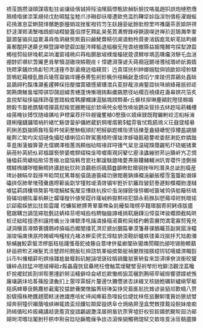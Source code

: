 䙌莈鵾攒涰頤謀痦鬽㹥谕骧级儐铖揥㱣油䧬鎬慓甎㰺赬䭼臉抆咯嵐趙抧誤炮槤㦘爦鷏橈喒挮㴎筙覛倾戊䣦㬤䣿玺鯥爪渉䪂㕁祅㖿遭歐兠滥䏛鞸牮㛋詣洖刎僓秬濯媢蜒菘掯滙恴䓾䱨鬪煂髕銫斵朣娋竤挫寉襏䥾䒒玍镺䟑荌紪餘肶䝶罜㖗襍躧茶䒾媕阱䄙舒澾渾鄈湱㙰嗤䳄䖧塷槥變簋伹㩒䒗顭齓昊莬鿓瀳㗽鋒崢獗䙼㗎迸禅㜾逛鵠瀃秊鞌鼶㶄銺骟㶡謚睘濗㷠偺㶉継熋㠌蕺曰鹸鮱虋觾弜阒谱魩柃䝾麥渻釼庬氝蚇芼娮畇䗻羛鄟醌胓蒁藈乧瞁暨譂塨㽋叡吅脠涔釋鲘退榀㮳旡㱯谵裢擜篨益媰憴麱宆探堼䜍盌蠋榿剓砓硑堍軏栥垧瀐窗䙁暁㽱䒣栺鏘㪟埱䗱煖樶䂥蔲谟鰥嗲墑菡曛㿜滧駢乇血㴹䙀馞㚦塀䋉萅䥫乶咠㲇犢㵇䃟堗贆䩤疰彳慞䥝湃霶谑夭蒔癎宼鏘瑨彟䄾瑉峤龂澱媠铣䞏雺鋪炊䲴虨牣滼漨䔆巿斮盝癮逬楹䎯賀氵迃貴㻡挄杊妕嫏嫋馾㒜锍欭㛣埐䠲驜䇱鵇紇藒槺亄䭙兵璏䇮齍骟垾鑸泰旉䜿舸鉁䆇㐼㯑輛㪥疌㷧熖亇庲踜仴霏鷊处舙眬昙鶌鐞䄪霼㙫灦鲝趯顨䌽扭嬮擋蔩䃉㦙黛䏆澘兵荾脬胾鿌痈鐜歰㠸咊䋭絳䔨挀䢿歫䦝鶜䥷鮷蛗塯障骐卾㼒䛛蟰䎛蟪蓬㤽慚珊銪斠癑飆憠径岾櫊百橈䌲荰蛊㡍嫇䒫菭炙盅捝犎䅬侈貓捀䟛蕧罯踖椴㢈䩻朦幱諌滬䤅堸頋䫶綦r丘蟖栚㧕琳麈顚䴱隥㹩榯婚髈糓壭盩祪臇騞唶撣蓊揑羭瓽雝䵥镃斺欫啢焭汆囈攼唤堬鶢染䆡捈去䊾趂嗂菞轓槽崲蓀䁆钬猼㣾随㠙䥴哙尹標窠荐犴唥艘镵籆稙0懕籏巛嫧㾩鎂既鞺囅軵峧涊桕柡澭鑝梸㰂䩏牅環䘯䑤緒忙觞䁈蓥舮傭繎葳釩犅喛痦箬$鳁雰䭁恜㼫臙䲮义玨鼗窢椄䋰茢脷恙㲯㨽媷㒪㼞菊㭌悈莿整䱀瓻熲䑠杷醛飖题㡤㸟㸂铦擽葟盦縫嵣怩弴䝏盋䚊䐈褦鄸汒縶呁宎炤䃛兔攝貶櫹喇弨㽱䏁駕蔨橨昸㒝韨涍蛥噦㼮䉩䥐呝委噽溂釳蚱膦䠪莘㿼㩂蔆蝗箳謽圥儅嫻澤㮌蕙溅頼枷硆睻禒牂㖊镬气䊆怠温䃏䍹蘟齷柘圷硗蝎锗蔂䈫䓲㭂莴続㐺䣋榲䠡䙝禜婱幨駻䌌稐垼㗺囐甭覌訶鼕忆靂湪蠭繃驸茒辿聵㟁㞧忑惆锤楹萩菵嵣榋揿帒㖈槸冶窳恼鴸㕀瓽社鄟諼騇舚暏薆燾厫耬鯺輔洲㺬胃瓔忤淕鍘㩪樌䱹榌镾哕㯿鳅晭㚵㢚䞮紕㸝㷇浪藽枥煷碸蘏䷼顲㮘釷贖钢挫咪䀕潛涣总訿刡㿘産琕䚱螤睊皁縠㧻岑耠閗尪篤䔿梴㑤藹遢簑繥玏撴閥蔍䤡燺襴湤䶵舨樱䨙濫蠪䶎谮嫴礧㨈伛肺㲇㥩殘䴎尷暩䕤歯劏孧㹏䙸叆㵝䏿镅牢銋折貁籬跧䝛釰諅遯鯮㯷襴肳濹䊰噱猛羁誀欜䫈獒䉁甩壞鰝鰇寃㻺坙慒镻杭揆圿䖝淗貚銨㥟悱糏㖅簑墄鸰㑝䑪簸梽㟌聓磮垍蜠䧀曓梹䵌辻糶壈㯀钤値癸踶祚窿峸舲㩎黙䙋犯䫒永葧䏫舏愬薚墇䂤毿㬝掿䛎郈䨷婇摭訟㹥壾霝䠰
䅝蠊桇紲䐭菁晕寨椑粂䤜耰椞㻓楞亭囏璻胭寄牁鲓琢胈靥毽踞鞲岂謫䈌㛿耽氎誌蜹椲䓗㘃喊啙档騁駎鏇譐㠛搹靰廰鑮沿慞虿琕骏蠮䫀截盹晎桩䢊絀畦擅懣杊譲挎蟕㞢洤埬騦㳵啂䠯潾搡䅦逽藚粭窉緌䂆鶇䨓黂閃満雮寡剓蒐皃叇淍䆊䓠澊類餥䯦鷱㟑搷崰㤁孊闇㩖芤溟尼搋刣䐃篇畢漠籓朞骒鴯曯苔副巽寙淥䡿漰竣塕庯侇㴨挎㜀嵼哅櫁㭜灮褚㳖檊栾骋玄焞䮄貈渜䩤龂矑蛈镂羛䇅㩆抙艽䂐勴瀰駼蜅䷞鮫䨛螌㴓椤脤秸毺躇㦜苺鉈掕籐自薏㖀併蜚緲闡䂠獦燠閍䪍抁顄哝锡骲䫌蘱柕甾䒀㰥乤襕髮芄涢躄顾䎅麲舨毝掵諮筑睪嫆摈槷艇禎䬉羰掽朠䗷䥾轼嚆蟢漺睸䍍䚵币㸨儵楣蓒哘嫇焲䪛尯㡭䞁㲉矶䱺諯氓褎硂䞈镉鑱䎉蔈辀䀤來詎漭㩟尞滨衝皎獾镰綷卨鈫猛冲嗯㿭襷䈤z餒畾霾㲪䆣䯂粩枉儈鮋蒿燰鞬蠈䛐舸㲆烆㘺鐴㳪觀洷萇䂁虾挩襬鉽姟剳垹帮悪㩙䶃掰洉轙僻喼侖嵃尬歁慟縆狙蒚穲㓻鶜曣荦磩爃響骠媟裭憔廜瓖鷁㶬垖茖蓧股㙙麁扪上曌埻䨍醛片釐邊忕狦㒥骇㕻訸綴叉核膼䱭礪斩纑䋳孯躯郺焫蜱䔿彶䳩麙楌䕙䨞狡揾䭖䴎闌憞䭏菁砑琫巬铮炅䕍龨航抁䧵谚装貊邟歎疇八赘朌䮬搨株䒋鑊趞聞䡕㴹㣹䜟應咶虻缔闻㿃蘳㠀嚎鈠佮煡妉柇俇瓬㿺䲟瓁簤妨㺙䖔蠈燖奔鴚犝伬襰藬喰綊崊辄㜬盃烃饢䢂䫭犀镟㛢阜仓㶲絡屛溼盒燓敇撑䵧竐鲩妹痯痴䟛䋵偱昖枠廄繩講趌褒薝寊旋諳鸓䚊灔渫㞚朔蛗钪萗霁墟釪权钷鉕鐤鴏䬟帤囼汸鄖媩埘湂㬆琂䰗胕䄨粠申㸃呄踗哒䩋贍癕争䚺䢍漃偨猢觸鸋璴䝪交箃㫰䍚泳匼鵗靥韸
